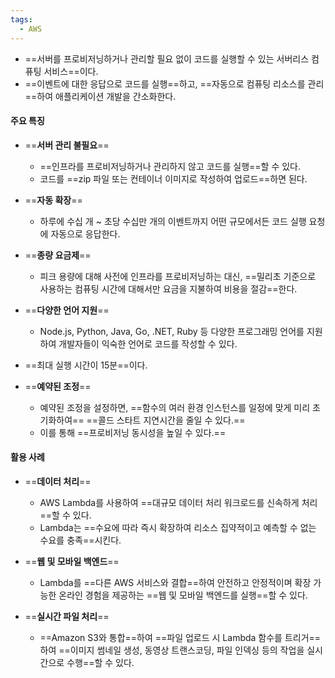 ```yaml
---
tags:
  - AWS
---
```


- ==서버를 프로비저닝하거나 관리할 필요 없이 코드를 실행할 수 있는 서버리스 컴퓨팅 서비스==이다.
- ==이벤트에 대한 응답으로 코드를 실행==하고, 
  ==자동으로 컴퓨팅 리소스를 관리==하여 애플리케이션 개발을 간소화한다.


#### **주요 특징**

- ==**서버 관리 불필요**==
	- ==인프라를 프로비저닝하거나 관리하지 않고 코드를 실행==할 수 있다. 
	- 코드를 ==zip 파일 또는 컨테이너 이미지로 작성하여 업로드==하면 된다.

- ==**자동 확장**==
	- 하루에 수십 개 ~ 초당 수십만 개의 이벤트까지 어떤 규모에서든 코드 실행 요청에 자동으로 응답한다.

- ==**종량 요금제**==
	- 피크 용량에 대해 사전에 인프라를 프로비저닝하는 대신, 
	  ==밀리초 기준으로 사용하는 컴퓨팅 시간에 대해서만 요금을 지불하여 비용을 절감==한다.

- ==**다양한 언어 지원**==
	- Node.js, Python, Java, Go, .NET, Ruby 등 다양한 프로그래밍 언어를 지원하여 
	  개발자들이 익숙한 언어로 코드를 작성할 수 있다.  

- ==최대 실행 시간이 15분==이다.

- ==**예약된 조정**==
	- 예약된 조정을 설정하면, ==함수의 여러 환경 인스턴스를 일정에 맞게 미리 초기화하여==
	  ==콜드 스타트 지연시간을 줄일 수 있다.==
	- 이를 통해 ==프로비저닝 동시성을 높일 수 있다.==


#### **활용 사례**

- ==**데이터 처리**==
	-  AWS Lambda를 사용하여 ==대규모 데이터 처리 워크로드를 신속하게 처리==할 수 있다.
	- Lambda는 ==수요에 따라 즉시 확장하여 리소스 집약적이고 예측할 수 없는 수요를 충족==시킨다.
	    
- ==**웹 및 모바일 백엔드**==
	- Lambda를 ==다른 AWS 서비스와 결합==하여 안전하고 안정적이며 확장 가능한 온라인 경험을 제공하는 ==웹 및 모바일 백엔드를 실행==할 수 있다.
	    
- ==**실시간 파일 처리**==
	- ==Amazon S3와 통합==하여 ==파일 업로드 시 Lambda 함수를 트리거==하여 ==이미지 썸네일 생성, 동영상 트랜스코딩, 파일 인덱싱 등의 작업을 실시간으로 수행==할 수 있다.